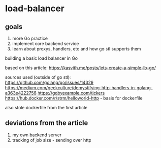 # load-balancer

## goals

1. more Go practice
2. implement core backend service
3. learn about proxys, handlers, etc and how go stl supports them

building a basic load balancer in Go

based on this article: https://kasvith.me/posts/lets-create-a-simple-lb-go/

sources used (outside of go stl):
https://github.com/golang/go/issues/14329
https://medium.com/geekculture/demystifying-http-handlers-in-golang-a363e4222756
https://gobyexample.com/tickers
https://hub.docker.com/r/strm/helloworld-http - basis for dockerfile

also stole dockerfile from the first article

## deviations from the article

1. my own backend server
2. tracking of job size - sending over http

